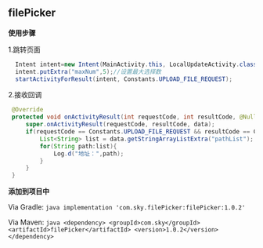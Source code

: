 ## filePicker

**使用步骤**

  1.跳转页面
  ```java
    Intent intent=new Intent(MainActivity.this, LocalUpdateActivity.class);
    intent.putExtra("maxNum",5);//设置最大选择数
    startActivityForResult(intent, Constants.UPLOAD_FILE_REQUEST);
  ```
  
  2.接收回调
   ```java
    @Override
    protected void onActivityResult(int requestCode, int resultCode, @Nullable Intent data) {
        super.onActivityResult(requestCode, resultCode, data);
        if(requestCode == Constants.UPLOAD_FILE_REQUEST && resultCode == Constants.UPLOAD_FILE_RESULT){
            List<String> list = data.getStringArrayListExtra("pathList");
            for(String path:list){
                Log.d("地址：",path);
            }
        }
    }
  ```
  
  
  **添加到项目中**
  
  Via Gradle:
    ```java
        implementation 'com.sky.filePicker:filePicker:1.0.2'
    ```
    
  Via Maven:
    ```java
        <dependency>
          <groupId>com.sky</groupId>
          <artifactId>filePicker</artifactId>
          <version>1.0.2</version>
        </dependency>
    ```
